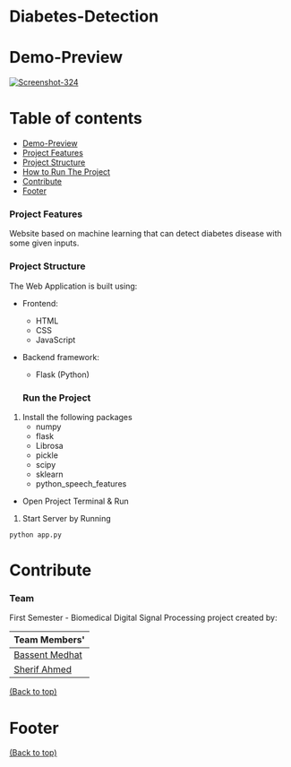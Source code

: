 # Diabetes-Detection

<!-- Add buttons here -->

<!-- Using Random Forest To Detect Diabetes Is Some Of The Input Features -->

# Demo-Preview

<a href="https://ibb.co/X5t8ZXq"><img src="https://i.ibb.co/5jLFWTP/Screenshot-324.png" alt="Screenshot-324" border="0"></a>
<!-- Add banner here --> 

# Table of contents

<!-- After you have introduced your project, it is a good idea to add a **Table of contents** or **TOC** as **cool** people say it. This would make it easier for people to navigate through your README and find exactly what they are looking for.

Here is a sample TOC(*wow! such cool!*) that is actually the TOC for this README. -->

- [Demo-Preview](#demo-preview)
- [Project Features](#project-features)
- [Project Structure](#project-structure)
- [How to Run The Project](#run-the-project)
- [Contribute](#contribute)
- [Footer](#footer)


### Project Features

Website based on machine learning that can detect diabetes disease with some given inputs.


### Project Structure

The Web Application is built using:

- Frontend:
  - HTML
  - CSS
  - JavaScript
- Backend framework:
  - Flask (Python)
  
  
  ### Run the Project

1. Install the following packages
   - numpy
   - flask
   - Librosa
   - pickle
   - scipy
   - sklearn
   - python_speech_features

- Open Project Terminal & Run

1. Start Server by Running

```
python app.py
```

# Contribute

### Team

First Semester - Biomedical Digital Signal Processing project created by:

| Team Members'                                 
| ----------------------------------------------------       
| [Bassent Medhat](https://github.com/bassantmedhat)        
| [Sherif Ahmed](https://github.com/Sherif-2001)                              
[(Back to top)](#table-of-contents)

<!-- This is where you can let people know how they can **contribute** to your project. Some of the ways are given below.

Also this shows how you can add subsections within a section. -->

# Footer
[(Back to top)](#table-of-contents)

